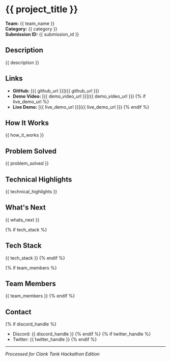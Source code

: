 # {{ project_title }}

**Team:** {{ team_name }}  
**Category:** {{ category }}  
**Submission ID:** {{ submission_id }}

## Description
{{ description }}

## Links
- **GitHub:** [{{ github_url }}]({{ github_url }})
- **Demo Video:** [{{ demo_video_url }}]({{ demo_video_url }})
{% if live_demo_url %}
- **Live Demo:** [{{ live_demo_url }}]({{ live_demo_url }})
{% endif %}

## How It Works
{{ how_it_works }}

## Problem Solved
{{ problem_solved }}

## Technical Highlights
{{ technical_highlights }}

## What's Next
{{ whats_next }}

{% if tech_stack %}
## Tech Stack
{{ tech_stack }}
{% endif %}

{% if team_members %}
## Team Members
{{ team_members }}
{% endif %}

## Contact
{% if discord_handle %}
- Discord: {{ discord_handle }}
{% endif %}
{% if twitter_handle %}
- Twitter: {{ twitter_handle }}
{% endif %}

---
*Processed for Clank Tank Hackathon Edition*